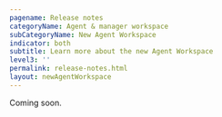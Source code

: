 ```yaml
---
pagename: Release notes
categoryName: Agent & manager workspace
subCategoryName: New Agent Workspace
indicator: both
subtitle: Learn more about the new Agent Workspace
level3: ''
permalink: release-notes.html
layout: newAgentWorkspace
---
```


Coming soon.
